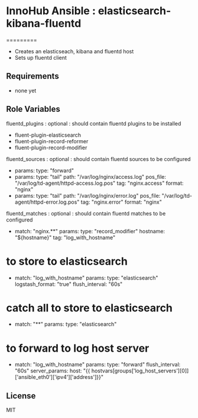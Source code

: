 # InnoHub Ansible : elasticsearch-kibana-fluentd
=========

* Creates an elasticseach, kibana and fluentd host
* Sets up fluentd client

Requirements
------------

* none yet

Role Variables
--------------

fluentd_plugins : optional : should contain fluentd plugins to be installed

- fluent-plugin-elasticsearch
- fluent-plugin-record-reformer
- fluent-plugin-record-modifier

fluentd_sources : optional : should contain fluentd sources to be configured
- params:
    type: "forward"
- params:
    type: "tail"
    path: "/var/log/nginx/access.log"
    pos_file: "/var/log/td-agent/httpd-access.log.pos"
    tag: "nginx.access"
    format: "nginx"
- params:
    type: "tail"
    path: "/var/log/nginx/error.log"
    pos_file: "/var/log/td-agent/httpd-error.log.pos"
    tag: "nginx.error"
    format: "nginx"

fluentd_matches : optional : should contain fluentd matches to be configured
- match: "nginx.**"
  params:
    type: "record_modifier"
    hostname: "${hostname}"
    tag: "log_with_hostname"
# to store to elasticsearch
- match: "log_with_hostname"
  params:
    type: "elasticsearch"
    logstash_format: "true"
    flush_interval: "60s"
# catch all to store to elasticsearch
- match: "**"
  params:
    type: "elasticsearch"
# to forward to log host server
- match: "log_with_hostname"
  params:
    type: "forward"
    flush_interval: "60s"
  server_params:
    host: "{{ hostvars[groups['log_host_servers'][0]]['ansible_eth0']['ipv4']['address']}}"

License
-------

MIT
